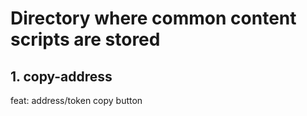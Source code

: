 # Directory where common content scripts are stored

## 1. copy-address

feat: address/token copy button
